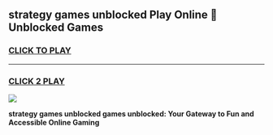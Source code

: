 
## strategy games unblocked Play Online 👋 Unblocked Games
<h3>
<a href="https://premium.freeplayer.one?title=strategy_games_unblocked&ref=19F">CLICK TO PLAY</a></h3>
<hr>

<h3>
<a href="https://premium.freeplayer.one?title=strategy_games_unblocked&ref=19F">CLICK 2 PLAY</a>
  
</h3>

<a href="https://premium.freeplayer.one?title=strategy_games_unblocked&ref=19F"><img src="https://clearcache.store/games.png"></a>


**strategy games unblocked games unblocked: Your Gateway to Fun and Accessible Online Gaming**
